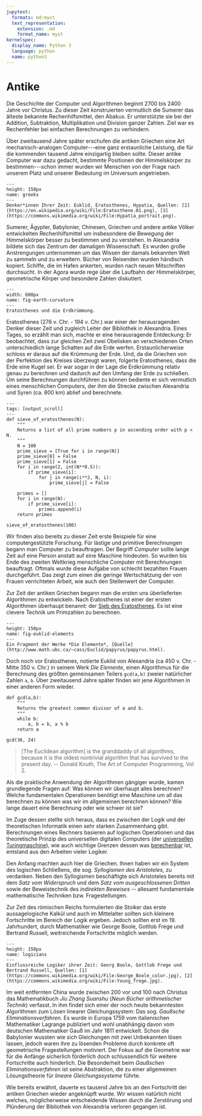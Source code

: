 ```yaml
---
jupytext:
  formats: md:myst
  text_representation:
    extension: .md
    format_name: myst
kernelspec:
  display_name: Python 3
  language: python
  name: python3
---
```


# Antike

Die Geschichte der Computer und Algorithmen beginnt 2700 bis 2400 Jahre vor Christus.
Zu dieser Zeit konstruierten vermutlich die Sumerer das älteste bekannte Rechenhilfsmittel, den Abakus.
Er unterstützte sie bei der Addition, Subtraktion, Multiplikation und Division ganzer Zahlen.
Ziel war es Rechenfehler bei einfachen Berechnungen zu verhindern.

Über zweitausend Jahre später erschufen die antiken Griechen eine Art mechanisch-analogen Computer---eine ganz erstaunliche Leistung, die für die kommenden tausend Jahre einzigartig bleiben sollte.
Dieser antike Computer war dazu gedacht, bestimmte Positionen der Himmelskörper zu bestimmen---schon immer wurden wir Menschen von der Frage nach unserem Platz und unserer Bedeutung im Universum angetrieben.

```{figure} ../../figs/history/greeks.png
---
height: 150px
name: greeks
---
Denker*innen Ihrer Zeit: Euklid, Eratosthenes, Hypatia, Quellen: [2](https://en.wikipedia.org/wiki/File:Eratosthene.01.png), [3](https://commons.wikimedia.org/wiki/File:Hypatia_portrait.png).
```

Sumerer, Ägypter, Babylonier, Chinesen, Griechen und andere antike Völker entwickelten Rechenhilfsmittel um insbesondere die Bewegung der Himmelskörper besser zu bestimmen und zu verstehen.
In Alexandria bildete sich das Zentrum der damaligen Wissenschaft.
Es wurden große Anstrengungen unternommen um das Wissen der damals bekannten Welt zu sammeln und zu erweitern.
Bücher von Reisenden wurden händisch kopiert.
Schiffe, die im Hafen ankerten, wurden nach neuen Mitschriften durchsucht.
In der Agora wurde rege über die Laufbahn der Himmelskörper, geometrische Körper und besondere Zahlen diskutiert.

```{figure} ../../figs/history/earth-curvature.png
---
width: 600px
name: fig-earth-curvature
---
Eratosthenes und die Erdkrümmung.
```

Eratosthenes (276 v. Chr. - 194 v. Chr.) war einer der herausragenden Denker dieser Zeit und zugleich Leiter der Bibliothek in Alexandria.
Eines Tages, so erzählt man sich, machte er eine herausragende Entdeckung:
Er beobachtet, dass zur gleichen Zeit zwei Obelisken an verschiedenen Orten unterschiedlich lange Schatten auf die Erde werfen.
Erstaunlicherweise schloss er daraus auf die Krümmung der Erde.
Und, da die Griechen von der Perfektion des Kreises überzeugt waren, folgerte Eratosthenes, dass die Erde eine Kugel sei.
Er war sogar in der Lage die Erdkrümmung relativ genau zu berechnen und dadurch auf den Umfang der Erde zu schließen.
Um seine Berechnungen durchführen zu können bediente er sich vermutlich eines menschlichen Computers, der ihm die Strecke zwischen Alexandria und Syren (ca. 800 km) ablief und berechnete.

```{code-cell} python3
---
tags: [output_scroll]
---
def sieve_of_eratosthenes(N):
    """
    Returns a list of all prime numbers p in ascending order with p < N.
    """
    N = 100
    prime_sieve = [True for i in range(N)]
    prime_sieve[0] = False
    prime_sieve[1] = False
    for i in range(2, int(N**0.5)):
        if prime_sieve[i]:
            for j in range(i**2, N, i):
                prime_sieve[j] = False
    
    primes = []
    for i in range(N):
        if prime_sieve[i]:
            primes.append(i)
    return primes
        
sieve_of_eratosthenes(100)
```

Wir finden also bereits zu dieser Zeit erste Beispiele für eine computergestützte Forschung.
Für lästige und primitive Berechnungen begann man Computer zu beauftragen.
Der Begriff *Computer* sollte lange Zeit auf eine Person anstatt auf eine Maschine hindeuten.
So wurden bis Ende des zweiten Weltkrieg menschliche Computer mit Berechnungen beauftragt.
Oftmals wurde diese Aufgabe von schlecht bezahlten Frauen durchgeführt.
Das zeigt zum einen die geringe Wertschätzung der von Frauen verrichteten Arbeit, wie auch den Stellenwert der Computer.

Zur Zeit der antiken Griechen begann man die ersten uns überlieferten Algorithmen zu entwickeln.
Nach Eratosthenes ist einer der ersten Algorithmen überhaupt benannt: der [Sieb des Eratosthenes](https://de.wikipedia.org/wiki/Sieb_des_Eratosthenes).
Es ist eine clevere Technik um Primzahlen zu berechnen.

```{figure} ../../figs/history/the-elements.jpg
---
height: 150px
name: fig-euklid-elements
---
Ein Fragment der Werke *Die Elemente*, [Quelle](http://www.math.ubc.ca/~cass/Euclid/papyrus/papyrus.html).
```

Doch noch vor Eratosthenes, notierte Euklid von Alexandria (ca 450 v. Chr. - Mitte 350 v. Chr.) in seinem Werk *Die Elemente*, einen Algorithmus für die Berechnung des größten gemeinsamen Teilers ``gcd(a,b)`` zweier natürlicher Zahlen ``a``, ``b``.
Über zweitausend Jahre später finden wir jene Algorithmen in einer anderen Form wieder.

```{code-cell} python3
def gcd(a,b):
    """
    Returns the greatest common divisor of a and b.
    """
    while b:
        a, b = b, a % b
    return a

gcd(36, 24)
```

>[The Euclidean algorithm] is the granddaddy of all algorithms, because it is the oldest nontrivial algorithm that has survived to the present day. -- Donald Knuth, The Art of Computer Programming, Vol 2.

Als die praktische Anwendung der Algorithmen gängiger wurde, kamen grundlegende Fragen auf:
Was können wir überhaupt alles berechnen?
Welche fundamentalen Operationen benötigt eine Maschine um all das berechnen zu können was wir im allgemeinen berechnen können?
Wie lange dauert eine Berechnung oder wie schwer ist sie?

Im Zuge dessen stellte sich heraus, dass es zwischen der Logik und der theoretischen Informatik einen sehr starken Zusammenhang gibt.
Berechnungen eines Rechners basieren auf logischen Operationen und das theoretische Prinzip des universellen digitalen Computers (der [universellen Turingmaschine](sec-utm)), wie auch wichtige Grenzen dessen was [berechenbar](def-turing-computable) ist, entstand aus den Arbeiten vieler Logiker.

Den Anfang machten auch hier die Griechen.
Ihnen haben wir ein System des logischen Schließens, die sog. *Syllogismen des Aristoteles*, zu verdanken.
Neben den Syllogismen beschäftigte sich Aristoteles bereits mit dem *Satz vom Widerspruch* und dem *Satz vom ausgeschlossenen Dritten* sowie der Beweistechnik des *indirekten Beweises* -- allesamt fundamentale mathematische Techniken bzw. Fragestellungen.

Zur Zeit des römischen Reichs formulierten die Stoiker das erste aussagelogische Kalkül und auch im Mittelalter sollten sich kleinere Fortschritte im Bereich der Logik ergeben.
Jedoch sollten erst im 19. Jahrhundert, durch Mathematiker wie George Boole, Gottlob Frege und Bertrand Russell, weitreichende Fortschritte möglich werden.

```{figure} ../../figs/history/logicians.png
---
height: 150px
name: logicians
---
Einflussreiche Logiker ihrer Zeit: Georg Boole, Gottlob Frege und Bertrand Russell, Quellen: [1](https://commons.wikimedia.org/wiki/File:George_Boole_color.jpg), [2](https://commons.wikimedia.org/wiki/File:Young_frege.jpg).
```

Im weit entfernten China wurde zwischen 200 vor und 100 nach Christus das Mathematikbuch *Jiu Zhang Suanshu* (*Neun Bücher arithmetischer Technik*) verfasst.
In ihm findet sich einer der noch heute bekanntesten Algorithmen zum Lösen linearer Gleichungssystem: Das sog. *Gaußsche Eliminationsverfahren*.
Es wurde in Europa 1759 vom italienischen Mathematiker Lagrange publiziert und wohl unabhängig davon vom deutschen Mathematiker Gauß im Jahr 1811 entwickelt.
Schon die Babylonier wussten wie sich Gleichungen mit zwei Unbekannten lösen lassen, jedoch waren ihre zu lösenden Probleme durch konkrete oft geometrische Fragestellungen motiviert.
Der Fokus auf die Geometrie war für die Anfänge sicherlich förderlich doch schlussendlich für weitere Fortschritte auch hinderlich.
Die Besonderheit beim *Gaußschen Eliminationsverfahren* ist seine Abstraktion, die zu einer allgemeinen Lösungstheorie für *lineare Gleichungssysteme* führte.

Wie bereits erwähnt, dauerte es tausend Jahre bis an den Fortschritt der antiken Griechen wieder angeknüpft wurde.
Wir wissen natürlich nicht welches, möglicherweise entscheidende Wissen durch die Zerstörung und Plünderung der Bibliothek von Alexandria verloren gegangen ist.